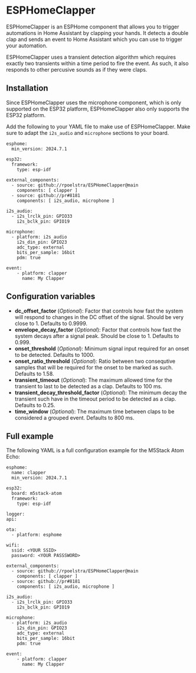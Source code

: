 # ESPHomeClapper

ESPHomeClapper is an ESPHome component that allows you to trigger automations in Home Assistant by clapping your hands. It detects a double clap and sends an event to Home Assistant which you can use to trigger your automation.

ESPHomeClapper uses a transient detection algorithm which requires exactly two transients within a time period to fire the event. As such, it also responds to other percusive sounds as if they were claps.

## Installation

Since ESPHomeClapper uses the microphone component, which is only supported on the ESP32 platform, ESPHomeClapper also only supports the ESP32 platform.

Add the following to your YAML file to make use of ESPHomeClapper. Make sure to adapt the `i2s_audio` and `microphone` sections to your board. 

```
esphome:
  min_version: 2024.7.1

esp32:
  framework:
    type: esp-idf

external_components:
  - source: github://rpoelstra/ESPHomeClapper@main
    components: [ clapper ]
  - source: github://pr#8181
    components: [ i2s_audio, microphone ]

i2s_audio:
  - i2s_lrclk_pin: GPIO33
    i2s_bclk_pin: GPIO19

microphone:
  - platform: i2s_audio
    i2s_din_pin: GPIO23
    adc_type: external
    bits_per_sample: 16bit
    pdm: true

event:
    - platform: clapper
      name: My Clapper
```

## Configuration variables

- **dc_offset_factor** (_Optional_): Factor that controls how fast the system will respond to changes in the DC offset of the signal. Should be very close to 1. Defaults to 0.9999. 
- **envelope_decay_factor** (_Optional_): Factor that controls how fast the system decays after a signal peak. Should be close to 1. Defaults to 0.999.
- **onset_threshold** (_Optional_): Minimum signal input required for an onset to be detected. Defaults to 1000.
- **onset_ratio_threshold** (_Optional_): Ratio between two consequtive samples that will be required for the onset to be marked as such. Defaults to 1.58.
- **transient_timeout** (_Optional_): The maximum allowed time for the transient to last to be detected as a clap. Defaults to 100 ms.
- **transient_decay_threshold_factor** (_Optional_): The minimum decay the transient such have in the timeout period to be detected as a clap. Defaults to 0.25.
- **time_window** (_Optional_): The maximum time between claps to be considered a grouped event. Defaults to 800 ms.

## Full example

The following YAML is a full configuration example for the M5Stack Atom Echo:
```
esphome:
  name: clapper
  min_version: 2024.7.1

esp32:
  board: m5stack-atom
  framework:
    type: esp-idf

logger:
api:

ota:
  - platform: esphome

wifi:
  ssid: <YOUR SSID>
  password: <YOUR PASSSWORD>

external_components:
  - source: github://rpoelstra/ESPHomeClapper@main
    components: [ clapper ]
  - source: github://pr#8181
    components: [ i2s_audio, microphone ]

i2s_audio:
  - i2s_lrclk_pin: GPIO33
    i2s_bclk_pin: GPIO19

microphone:
  - platform: i2s_audio
    i2s_din_pin: GPIO23
    adc_type: external
    bits_per_sample: 16bit
    pdm: true

event:
    - platform: clapper
      name: My Clapper
```
